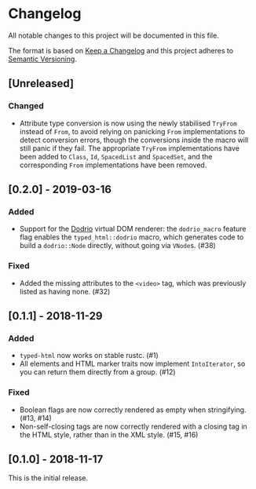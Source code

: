 # Changelog

All notable changes to this project will be documented in this file.

The format is based on [Keep a Changelog](http://keepachangelog.com/en/1.0.0/)
and this project adheres to [Semantic
Versioning](http://semver.org/spec/v2.0.0.html).

## [Unreleased]

### Changed

- Attribute type conversion is now using the newly stabilised `TryFrom` instead
  of `From`, to avoid relying on panicking `From` implementations to detect
  conversion errors, though the conversions inside the macro will still panic if
  they fail. The appropriate `TryFrom` implementations have been added to
  `Class`, `Id`, `SpacedList` and `SpacedSet`, and the corresponding `From`
  implementations have been removed.

## [0.2.0] - 2019-03-16

### Added

* Support for the [Dodrio](https://github.com/fitzgen/dodrio) virtual DOM renderer: the `dodrio_macro` feature flag enables the `typed_html::dodrio` macro, which generates code to build a `dodrio::Node` directly, without going via `VNode`s. (#38)

### Fixed

* Added the missing attributes to the `<video>` tag, which was previously listed as having none. (#32)

## [0.1.1] - 2018-11-29

### Added

* `typed-html` now works on stable rustc. (#1)
* All elements and HTML marker traits now implement `IntoIterator`, so you can return them directly
  from a group. (#12)

### Fixed

* Boolean flags are now correctly rendered as empty when stringifying. (#13, #14)
* Non-self-closing tags are now correctly rendered with a closing tag in the HTML style, rather than
  in the XML style. (#15, #16)

## [0.1.0] - 2018-11-17

This is the initial release.
